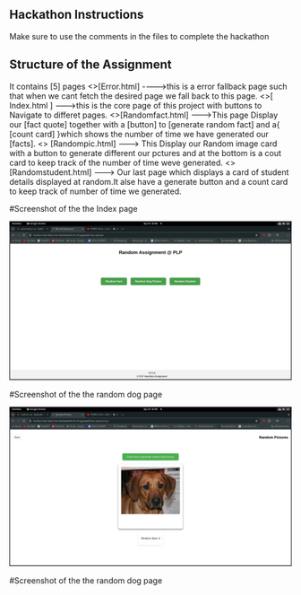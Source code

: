 ## Hackathon Instructions

Make sure to use the comments in the files to complete the hackathon

## Structure of the Assignment
It contains [5] pages 
    <>[Error.html] ---->this is a error fallback page such that when we cant fetch the desired page we fall back to this page.
    <>[ Index.html ] --->this is the core page of this project with buttons to Navigate to differet pages.
    <>[Randomfact.html] --->This page Display our [fact quote] together with a [button] to [generate random fact] and a{ [count card] }which shows the number of time we have generated our [facts].
    <> [Randompic.html]  ---> This Display our Random image card with a button to generate different our pctures and at the bottom is a cout card to keep track of the number of time weve generated.
    <> [Randomstudent.html] ---> Our last page which displays a card of student details displayed at random.It alse have a generate button and a count card to keep track of number of time we generated.


#Screenshot of the the Index page <COREPAGE/>

![image](image.png)


#Screenshot of the the random dog page <Random Dog/>

![image](image_2.png)


#Screenshot of the the random dog page <Random Dog/>
